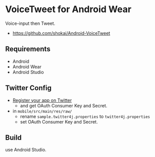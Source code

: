 # VoiceTweet for Android Wear

Voice-input then Tweet.

- https://github.com/shokai/Android-VoiceTweet


## Requirements

- Android
- Android Wear
- Android Studio


## Twitter Config

- [Register your app on Twitter](http://apps.twitter.com/)
  - and get OAuth Consumer Key and Secret.
- in `mobile/src/main/res/raw/`
  - rename `sample.twitter4j.properties` to `twitter4j.properties`
  - set OAuth Consumer Key and Secret.


## Build

use Android Studio.
